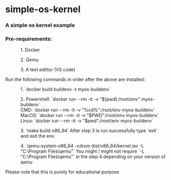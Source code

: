# simple-os-kernel

<h3>A simple os kernel example </h3>

<h3>Pre-requirements:</h3>
    <ul>
        <ol>1. Docker</ol>
        <ol>2. Qemu</ol>
        <ol>3. A text edittor (VS code)</ol>
    </ul>

<p>Run the following commands in order after the above are installed:</p>
<ul>
    <ol>1. `docker build buildenv -t myos-buildenv`</ol>
    <ol>2. Powershell: `docker run --rm -it -v "${pwd}:/root/env" myos-buildenv` <br>
       CMD: `docker run --rm -it -v "%cd%":/root/env myos-buildenv` <br>
       MacOS: `docker run --rm -it -v "$PWD":/root/env myos-buildenv` <br>
       Linux: `docker run --rm -it -v "$pwd":/root/env myos-buildenv`</ol>
    <ol>3. `make build-x86_64`
    After step 3 is run successfully type `exit` and exit the env.</ol>
    <ol>4. `qemu-system-x86_64 -cdrom dist/x86_64/kernel.iso -L "C:\Program Files\qemu"`
    You might / might not require  `-L "C:\Program Files\qemu"` in the step 4 depending on your version of qemu</ol>
</ul>

<p>Please note that this is purely for educational purpose</p>
